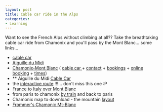 ```yaml
---
layout: post
title: Cable car ride in the Alps
categories:
- Learning
---
```



Want to see the French Alps without climbing at all?? Take the breathtaking cable car ride from Chamonix and you'll pass by the Mont Blanc... some links...

- [cable car](http://www.chamonix.net/english/sightseeing/aiguille_du_midi.htm)
- [Aiguille du Midi](http://en.wikipedia.org/wiki/Aiguille_du_Midi)
- [Chamonix-Mont Blanc](http://www.compagniedumontblanc.fr/) ( [cable car ](http://www.compagniedumontblanc.fr/pages/site_aiguille_midi_1.html)+ [contact](http://www.compagniedumontblanc.fr/pages/contact_1.html) + [bookings](http://www.compagniedumontblanc.fr/pages/reservation_benne_ete_gb.html) + [online booking](http://www.compagniedumontblanc.fr/ycash/index_reservation.php?langue=EN) + [times](http://www.compagniedumontblanc.fr/pages/horaires_ete_gb.html#aiguillemidi))
- \*\* Aiguille du Midi [Cable Car](http://www.compagniedumontblanc.fr/pages/telepherique_aiguille_midi_ete_gb.html)
- the [interactive route](http://www.compagniedumontblanc.fr/plan_aiguilledumidi.php) !!!... don't miss this one :P
- [France to Italy over Mont Blanc](http://www.ricksteves.com/plan/destinations/france/chamonix.htm)
- from paris to chamonix [by train](http://www.guardian.co.uk/travel/2007/dec/16/skiing.snowboarding?page=2) and back to paris
- Chamonix map to download - the mountain [layout](http://skisnowboardeurope.com/chamonix/layout.html)
- [Frommer's Chamonic Mt-Blanc](http://www.frommers.com/destinations/chamonix-montblanc/0610010001.html)
